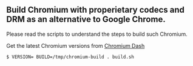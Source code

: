 ## Build Chromium with properietary codecs and DRM as an alternative to Google Chrome.

Please read the scripts to understand the steps to build such Chromium.

Get the latest Chromium versions from [Chromium Dash](https://chromiumdash.appspot.com/releases?platform=Linux)

```
$ VERSION= BUILD=/tmp/chromium-build . build.sh
```

